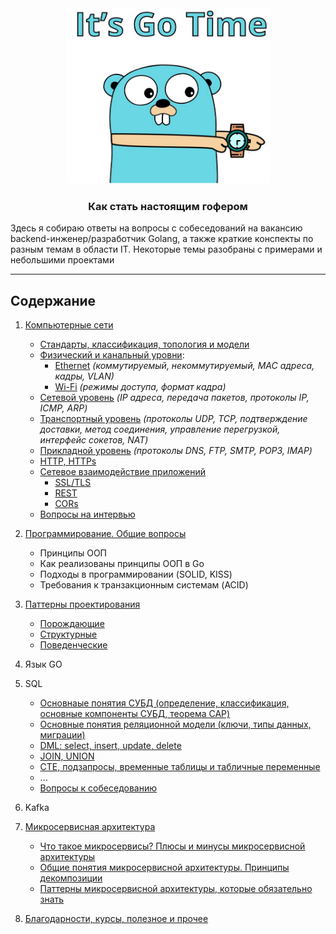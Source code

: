 <div align="center">
  <img width="325" height="281" src="misc/gopher.png">
  <h3>Как стать настоящим гофером</h3>
</div>

Здесь я собираю ответы на вопросы с собеседований на вакансию backend-инженер/разработчик Golang, а также
краткие конспекты по разным темам в области IT. Некоторые темы разобраны с примерами и небольшими проектами

---

## Содержание

1. [Компьютерные сети](networking/part_1.md)
    - [Стандарты, классификация, топология и модели](networking/part_1.md)
    - [Физический и канальный уровни](networking/part_2.md):
        - [Ethernet](networking/part_3.md) _(коммутируемый, некоммутируемый, MAC адреса, кадры, VLAN)_
        - [Wi-Fi](networking/part_4.md) _(режимы доступа, формат кадра)_
    - [Сетевой уровень](networking/part_5.md) _(IP адреса, передача пакетов, протоколы IP, ICMP, ARP)_
    - [Транспортный уровень](networking/part_7.md) _(протоколы UDP, TCP, подтверждение доставки, метод соединения,
      управление перегрузкой, интерфейс сокетов, NAT)_
    - [Прикладной уровень](networking/part_8.md) _(протоколы DNS, FTP, SMTP, POP3, IMAP)_
    - [HTTP, HTTPs](networking/part_9.md)
    - [Сетевое взаимодействие приложений](networking/part_10.md)
        - [SSL/TLS](networking/part_11.md)
        - [REST](networking/part_10.md#rest)
        - [CORs](networking/part_10.md#что-такое-cors)
    - [Вопросы на интервью](networking/part_x.md)

2. [Программирование. Общие вопросы]()
    - Принципы ООП
    - Как реализованы принципы ООП в Go
    - Подходы в программировании (SOLID, KISS)
    - Требования к транзакционным системам (ACID)

3. [Паттерны проектирования](https://github.com/sxexesx/learn-backend/blob/main/patterns/about.md)
    - [Порождающие](https://github.com/sxexesx/learn-backend/blob/main/patterns/about.md#%D0%BF%D0%BE%D1%80%D0%BE%D0%B6%D0%B4%D0%B0%D1%8E%D1%89%D0%B8%D0%B5--creational-patterns)
    - [Структурные](https://github.com/sxexesx/learn-backend/blob/main/patterns/about.md#%D1%81%D1%82%D1%80%D1%83%D0%BA%D1%82%D1%83%D1%80%D0%BD%D1%8B%D0%B5--structural-patterns)
    - [Поведенческие](https://github.com/sxexesx/learn-backend/blob/main/patterns/about.md#%D0%BF%D0%BE%D0%B2%D0%B5%D0%B4%D0%B5%D0%BD%D1%87%D0%B5%D1%81%D0%BA%D0%B8%D0%B5--behavioral-patterns)

4. Язык GO

5. SQL
    - [Основнаые понятия СУБД (определение, классификация, основные компоненты СУБД, теорема CAP)](db/part_1.md)
    - [Основные понятия реляционной модели (ключи, типы данных, миграции)](db/part_2.md)
    - [DML: select, insert, update, delete](db/part_3.md)
    - [JOIN, UNION](db/part_4.md)
    - [CTE, подзапросы, временные таблицы и табличные переменные](db/part_5.md)
    - ...
    - [Вопросы к собеседованию](db/part_x.md)

6. Kafka

7. [Микросервисная архитектура](microsvc/common.md)
    - [Что такое микросервисы? Плюсы и минусы микросервисной архитектуры](microsvc/about.md)
    - [Общие понятия микросервисной архитектуры. Принципы декомпозиции](microsvc/decomposition.md)
    - [Паттерны микросервисной архитектуры, которые обязательно знать](microsvc/most_known.md)

10. [Благодарности, курсы, полезное и прочее](misc/acknowledgements.md)
